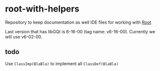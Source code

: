 # root-with-helpers

Repository to keep documentation as well IDE files for working with [Root](https://github.com/root-project/root)  

Last version that has libGQt is 6-16-00 (tag name: v6-16-00). Currently we will use v6-02-00.  
  
  
## todo  
Use `ClassImp(BlaBla)` to implement all `ClassDef(BlaBla)`
